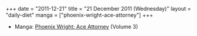 +++
date = "2011-12-21"
title = "21 December 2011 (Wednesday)"
layout = "daily-diet"
manga = ["phoenix-wright-ace-attorney"]
+++


* Manga: [Phoenix Wright: Ace Attorney](/manga/phoenix-wright-ace-attorney) (Volume 3)